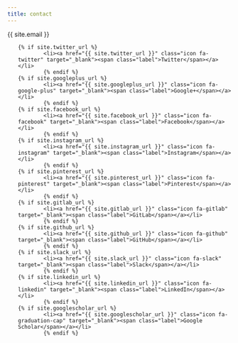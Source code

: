 ```yaml
---
title: contact
---
```


{{ site.email }}

<ul class="icons">

	{% if site.twitter_url %}
			<li><a href="{{ site.twitter_url }}" class="icon fa-twitter" target="_blank"><span class="label">Twitter</span></a></li>
			{% endif %}
	{% if site.googleplus_url %}
			<li><a href="{{ site.googleplus_url }}" class="icon fa-google-plus" target="_blank"><span class="label">Google+</span></a></li>
			{% endif %}
	{% if site.facebook_url %}
			<li><a href="{{ site.facebook_url }}" class="icon fa-facebook" target="_blank"><span class="label">Facebook</span></a></li>
			{% endif %}
	{% if site.instagram_url %}
			<li><a href="{{ site.instagram_url }}" class="icon fa-instagram" target="_blank"><span class="label">Instagram</span></a></li>
			{% endif %}
	{% if site.pinterest_url %}
			<li><a href="{{ site.pinterest_url }}" class="icon fa-pinterest" target="_blank"><span class="label">Pinterest</span></a></li>
			{% endif %}
	{% if site.gitlab_url %}
			<li><a href="{{ site.gitlab_url }}" class="icon fa-gitlab" target="_blank"><span class="label">GitLab</span></a></li>
			{% endif %}
	{% if site.github_url %}
			<li><a href="{{ site.github_url }}" class="icon fa-github" target="_blank"><span class="label">GitHub</span></a></li>
			{% endif %}
	{% if site.slack_url %}
			<li><a href="{{ site.slack_url }}" class="icon fa-slack" target="_blank"><span class="label">Slack</span></a></li>
			{% endif %}
	{% if site.linkedin_url %}
			<li><a href="{{ site.linkedin_url }}" class="icon fa-linkedin" target="_blank"><span class="label">LinkedIn</span></a></li>
			{% endif %}
	{% if site.googlescholar_url %}
			<li><a href="{{ site.googlescholar_url }}" class="icon fa-graduation-cap" target="_blank"><span class="label">Google Scholar</span></a></li>
			{% endif %}

</ul>

